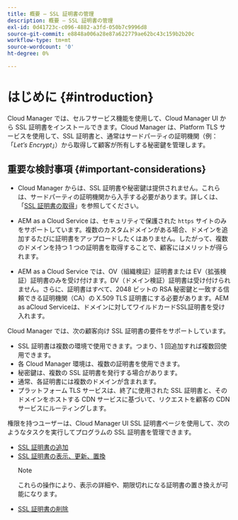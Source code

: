 ```yaml
---
title: 概要 — SSL 証明書の管理
description: 概要 — SSL 証明書の管理
exl-id: 0d41723c-c096-4882-a3fd-050b7c9996d8
source-git-commit: e8848a006a28e87a622779ae62bc43c159b2b20c
workflow-type: tm+mt
source-wordcount: '0'
ht-degree: 0%

---
```


# はじめに {#introduction}

Cloud Manager では、セルフサービス機能を使用して、Cloud Manager UI から SSL 証明書をインストールできます。Cloud Manager は、Platform TLS サービスを使用して、SSL 証明書と、通常はサードパーティの証明機関（例：「*Let’s Encrypt*」）から取得して顧客が所有しする秘密鍵を管理します。

## 重要な検討事項 {#important-considerations}

* Cloud Manager からは、SSL 証明書や秘密鍵は提供されません。これらは、サードパーティの証明機関から入手する必要があります。詳しくは、「[SSL 証明書の取得](/help/implementing/cloud-manager/managing-ssl-certifications/get-ssl-certificate.md)」を参照してください。

* AEM as a Cloud Service は、セキュリティで保護された `https` サイトのみをサポートしています。複数のカスタムドメインがある場合、ドメインを追加するたびに証明書をアップロードしたくはありません。したがって、複数のドメインを持つ 1 つの証明書を取得することで、顧客にはメリットが得られます。

* AEM as a Cloud Service では、OV（組織検証）証明書または EV（拡張検証）証明書のみを受け付けます。DV（ドメイン検証）証明書は受け付けられません。さらに、証明書はすべて、2048 ビットの RSA 秘密鍵と一致する信頼できる証明機関（CA）の X.509 TLS 証明書にする必要があります。AEM as aCloud Serviceは、ドメインに対してワイルドカードSSL証明書を受け入れます。

Cloud Manager では、次の顧客向け SSL 証明書の要件をサポートしています。

* SSL 証明書は複数の環境で使用できます。つまり、1 回追加すれば複数回使用できます。
* 各 Cloud Manager 環境は、複数の証明書を使用できます。
* 秘密鍵は、複数の SSL 証明書を発行する場合があります。
* 通常、各証明書には複数のドメインが含まれます。 
* プラットフォーム TLS サービスは、終了に使用された SSL 証明書と、そのドメインをホストする CDN サービスに基づいて、リクエストを顧客の CDN サービスにルーティングします。

権限を持つユーザーは、Cloud Manager UI SSL 証明書ページを使用して、次のようなタスクを実行してプログラムの SSL 証明書を管理できます。

* [SSL 証明書の追加](/help/implementing/cloud-manager/managing-ssl-certifications/add-ssl-certificate.md)
* [SSL 証明書の表示、更新、置換](/help/implementing/cloud-manager/managing-ssl-certifications/view-update-replace-ssl-certificate.md)
   >[!NOTE]
   >これらの操作により、表示の詳細や、期限切れになる証明書の置き換えが可能になります。
* [SSL 証明書の削除](/help/implementing/cloud-manager/managing-ssl-certifications/delete-ssl-certificate.md)
